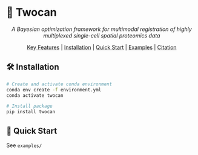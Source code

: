# 🦜 Twocan

<div align="center">

*A Bayesian optimization framework for multimodal registration of highly multiplexed single-cell spatial proteomics data*

[Key Features](#key-features) | [Installation](#installation) | [Quick Start](#quick-start) | [Examples](#examples) | [Citation](#citation)

</div>

## 🛠️ Installation

```bash
# Create and activate conda environment
conda env create -f environment.yml
conda activate twocan

# Install package
pip install twocan
```

## 🚀 Quick Start

See `examples/`
